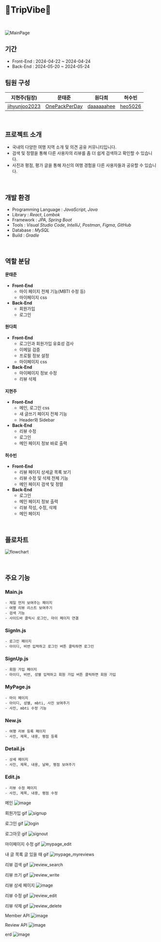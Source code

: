 # 🧳TripVibe🧳

<br>

![MainPage](https://github.com/heo5620/trip-vibe/assets/135632902/ac0a2d8e-cc21-4d95-bf4f-884ac5df11e1)

## 기간

- Front-End : 2024-04-22 ~ 2024-04-24
- Back-End : 2024-05-20 ~ 2024-05-24

## 팀원 구성 <br>

|                   지현주(팀장)                    |                      문태준                       |                   원다희                    |                허수빈                 |
| :-----------------------------------------------: | :-----------------------------------------------: | :-----------------------------------------: | :-----------------------------------: |
| [jihyunjoo2023](https://github.com/jihyunjoo2023) | [OnePackPerDay](https://github.com/onePackPerDay) | [daaaaaahee](https://github.com/daaaaaahee) | [heo5026](https://github.com/heo5620) |

<br>

## 프로젝트 소개

- 국내의 다양한 여행 지역 소개 및 의견 공유 커뮤니티입니다.
- 검색 및 정렬을 통해 다른 사용자의 리뷰를 좀 더 쉽게 검색하고 확인할 수 있습니다.
- 사진과 평점, 평가 글을 통해 자신의 여행 경험을 다른 사용자들과 공유할 수 있습니다.

<br>

## 개발 환경

- Programming Language : _JavaScript_, _Java_
- Library : _React_, _Lombok_
- Framework : _JPA, Spring Boot_
- Tools : _Visual Studio Code_, _IntelliJ_, _Postman_, _Figma_, _GitHub_
- Database : _MySQL_
- Build : _Gradle_

<br>

## 역할 분담

#### 문태준

- **Front-End**
  - 마이 페이지 전체 기능(MBTI 수정 등)
  - 마이페이지 css
- **Back-End**
  - 회원가입
  - 로그인

#### 원다희

- **Front-End**
  - 로그인과 회원가입 유효성 검사
  - 이메일 검증
  - 프로필 정보 설정
  - 마이페이지 css
- **Back-End**
  - 마이페이지 정보 수정
  - 리뷰 삭제

#### 지현주

- **Front-End**
  - 메인, 로그인 css
  - 새 글쓰기 페이지 전체 기능
  - Header와 Sidebar
- **Back-End**
  - 리뷰 수정
  - 로그인
  - 메인 페이지 정보 바로 출력

#### 허수빈

- **Front-End**
  - 리뷰 페이지 상세글 목록 보기
  - 리뷰 수정 및 삭제 전체 기능
  - 메인 페이지 검색 및 정렬
- **Back-End**
  - 로그인
  - 메인 페이지 정보 출력
  - 리뷰 작성, 수정, 삭제
  - 메인 페이지

<br>

## 플로차트

![flowchart](https://github.com/heo5620/trip-vibe/assets/167669944/8afb98fd-ff74-4369-b664-473a904f3104)

<br>

## 주요 기능

### Main.js

    - 제일 먼저 보여주는 페이지
    - 여행 리뷰 리스트 보여주기
    - 검색 기능
    - 사이드바 클릭시 로그인, 마이 페이지 연결

### SignIn.js

    - 로그인 페이지
    - 아이디, 비번 입력하고 로그인 버튼 클릭하면 로그인

### SignUp.js

    - 회원 가입 페이지
    - 아이디, 비번, 성별 입력하고 회원 가입 버튼 클릭하면 회원 가입

### MyPage.js

    - 마이 페이지
    - 아이디, 성별, mbti, 사진 보여주기
    - 사진, mbti 수정 기능

### New.js

    - 여행 리뷰 등록 페이지
    - 사진, 제목, 내용, 평점 등록

### Detail.js

    - 상세 페이지
    - 사진, 제목, 내용, 날짜, 평점 보여주기

### Edit.js

    - 리뷰 수정 페이지
    - 사진, 제목, 내용, 평점 수정

메인
![image](https://github.com/heo5620/trip-vibe/assets/167669944/a9f3fa84-e477-405d-ad5d-a31cb933a432)

회원가입 gif
![signup](https://github.com/heo5620/trip-vibe/assets/167669944/83c41fc3-0710-4b07-8712-14c5f5ae8fd5)

로그인 gif
![login](https://github.com/heo5620/trip-vibe/assets/167669944/d46d51fe-53d5-41c4-887c-60f7531ceaca)

로그아웃 gif
![signout](https://github.com/heo5620/trip-vibe/assets/167669944/bb9c3ec9-8668-4ff0-ad3c-02ea33921c89)

마이페이지 수정 gif
![mypage_edit](https://github.com/heo5620/trip-vibe/assets/167669944/7ee23c00-b73e-4e14-8d8f-b9e578578dfe)

내 글 목록 글 있을 때 gif
![mypage_myreviews](https://github.com/heo5620/trip-vibe/assets/167669944/8a82ff8f-6e5c-4ac3-85c5-bd0aca6ee451)

리뷰 검색 gif
![review_search](https://github.com/heo5620/trip-vibe/assets/167669944/0dac8253-9833-4ea2-9380-b1b2081954c7)

리뷰 쓰기 gif
![review_write](https://github.com/heo5620/trip-vibe/assets/167669944/dc44613f-3dab-417d-987f-34e28be33096)

리뷰 상세 페이지
![image](https://github.com/heo5620/trip-vibe/assets/167669944/c2f6c80e-6665-40de-abeb-a137e61433c2)

리뷰 수정 gif
![review_edit](https://github.com/heo5620/trip-vibe/assets/167669944/d58b757b-eb94-42f4-9ef8-8a5f0a7f4ec6)

리뷰 삭제 gif
![review_delete](https://github.com/heo5620/trip-vibe/assets/167669944/88b8ed53-a1ee-4fd8-bf66-828634ab80c8)

Member API
![image](https://github.com/heo5620/trip-vibe/assets/167669944/c169c932-70e9-401c-ba25-56031f7ec3f4)

Review API
![image](https://github.com/heo5620/trip-vibe/assets/167669944/c9f28e05-6a9f-4c31-9b30-7594b03c992c)

erd
![image](https://github.com/heo5620/trip-vibe/assets/167669944/b9aa77f9-51bf-4890-8c21-aaced89962f8)

